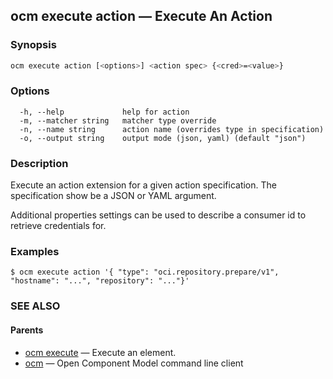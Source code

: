 ## ocm execute action &mdash; Execute An Action

### Synopsis

```bash
ocm execute action [<options>] <action spec> {<cred>=<value>}
```

### Options

```
  -h, --help             help for action
  -m, --matcher string   matcher type override
  -n, --name string      action name (overrides type in specification)
  -o, --output string    output mode (json, yaml) (default "json")
```

### Description

Execute an action extension for a given action specification. The specification
show be a JSON or YAML argument.

Additional properties settings can be used to describe a consumer id
to retrieve credentials for.

### Examples

```
$ ocm execute action '{ "type": "oci.repository.prepare/v1", "hostname": "...", "repository": "..."}'
```

### SEE ALSO

#### Parents

* [ocm execute](ocm_execute.md)	 &mdash; Execute an element.
* [ocm](ocm.md)	 &mdash; Open Component Model command line client

